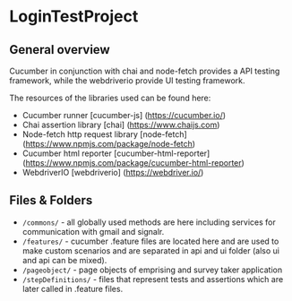 # LoginTestProject

## General overview
Cucumber in conjunction with chai and node-fetch provides a API testing framework, while the webdriverio provide UI testing framework.

The resources of the libraries used can be found here:
- Cucumber runner [cucumber-js] (https://cucumber.io/)
- Chai assertion library [chai] (https://www.chaijs.com)
- Node-fetch http request library [node-fetch] (https://www.npmjs.com/package/node-fetch)
- Cucumber html reporter [cucumber-html-reporter] (https://www.npmjs.com/package/cucumber-html-reporter)
- WebdriverIO [webdriverio] (https://webdriver.io/)

## Files & Folders

- `/commons/` - all globally used methods are here including services for communication with gmail and signalr.
- `/features/` - cucumber .feature files are located here and are used to make custom scenarios and are separated in api and ui folder (also ui and api can be mixed).
- `/pageobject/` - page objects of emprising and survey taker application
- `/stepDefinitions/` - files that represent tests and assertions which are later called in .feature files.

